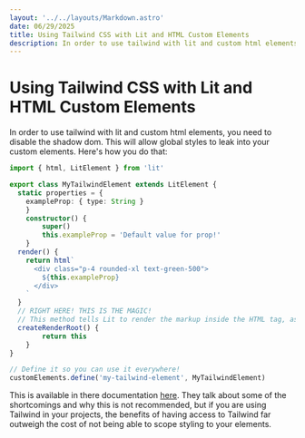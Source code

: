 ```yaml
---
layout: '../../layouts/Markdown.astro'
date: 06/29/2025
title: Using Tailwind CSS with Lit and HTML Custom Elements
description: In order to use tailwind with lit and custom html elements, you need to disable the shadow dom. Here's how you do that!
---
```


# Using Tailwind CSS with Lit and HTML Custom Elements

In order to use tailwind with lit and custom html elements, you need to disable the shadow dom. This will allow global styles to leak into your custom elements. Here's how you do that:

```ts
import { html, LitElement } from 'lit'

export class MyTailwindElement extends LitElement {
  static properties = {
    exampleProp: { type: String }
	}
	constructor() {
		super()
		this.exampleProp = 'Default value for prop!'
	}
  render() {
    return html`
      <div class="p-4 rounded-xl text-green-500">
        ${this.exampleProp}
      </div>
    `
  }
  // RIGHT HERE! THIS IS THE MAGIC!
  // This method tells Lit to render the markup inside the HTML tag, as-is, without the shadow dom.
  createRenderRoot() {
		return this
	}
}

// Define it so you can use it everywhere!
customElements.define('my-tailwind-element', MyTailwindElement)
```

This is available in there documentation [here](https://lit.dev/docs/components/shadow-dom/#implementing-createrenderroot). They talk about some of the shortcomings and why this is not recommended, but if you are using Tailwind in your projects, the benefits of having access to Tailwind far outweigh the cost of not being able to scope styling to your elements.
